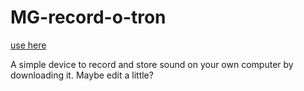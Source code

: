 # MG-record-o-tron

[use here](https://hjalmarsnoep.github.io/MG-speak-o-tron/)

A simple device to record and store sound on your own computer by downloading it. Maybe edit a little?
